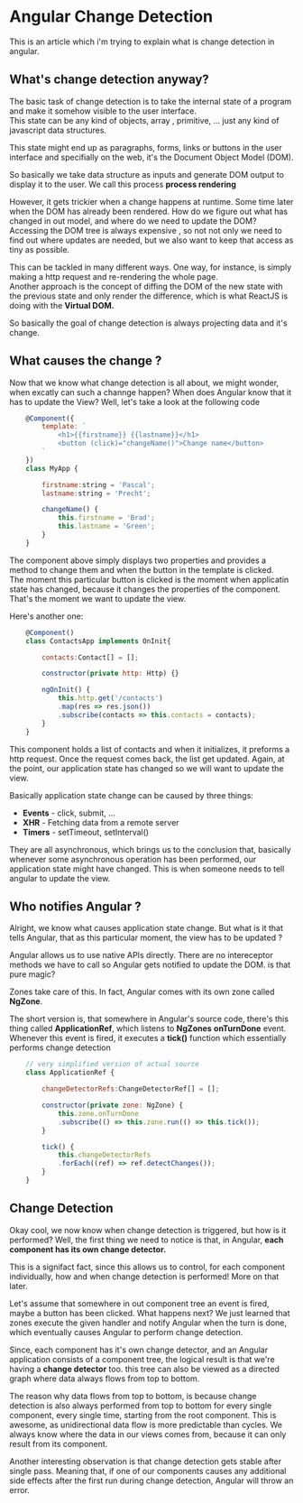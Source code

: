 # Angular Change Detection

This is an article which i'm trying to explain what is change detection in angular.

## What's change detection anyway?

The basic task of change detection is to take the internal state of a program and make it somehow visible to the user interface.  
This state can be any kind of objects, array , primitive, ... just any kind of javascript data structures.  

This state might end up as paragraphs, forms, links or buttons in the user interface and specifially on the web, it's the Document 
Object Model (DOM).  

So basically we take data structure as inputs and generate DOM output to display it to the user. We call this process **process rendering**

However, it gets trickier when a change happens at runtime. Some time later when the DOM has already been rendered. How do we figure out what 
has changed in out model, and where do we need to update the DOM? Accessing the DOM tree is always expensive , so not not only we need to find out 
where updates are needed, but we also want to keep that access as tiny as possible.

This can be tackled in many different ways. One way, for instance, is simply making a http request and re-rendering the whole page.  
Another approach is the concept of diffing the DOM of the new state with the previous state and only render the difference, which is what ReactJS is doing 
with the **Virtual DOM.**

So basically the goal of change detection is always projecting data and it's change.

## What causes the change ?

Now that we know what change detection is all about, we might wonder, when excatly can such a channge happen? When does Angular know that it has to update the View? 
Well, let's take a look at the following code

```javascript
    @Component({
        template: `
            <h1>{{firstname}} {{lastname}}</h1>
            <button (click)="changeName()">Change name</button>
        `
    })
    class MyApp {

        firstname:string = 'Pascal';
        lastname:string = 'Precht';

        changeName() {
            this.firstname = 'Brad';
            this.lastname = 'Green';
        }
    }
```

The component above simply displays two properties and provides a method to change them and when the button in the template is clicked.  
The moment this particular button is clicked is the moment when applicatin state has changed, because it changes the properties of the component.  
That's the moment we want to update the view.

Here's another one:

```javascript
    @Component()
    class ContactsApp implements OnInit{

        contacts:Contact[] = [];

        constructor(private http: Http) {}

        ngOnInit() {
            this.http.get('/contacts')
            .map(res => res.json())
            .subscribe(contacts => this.contacts = contacts);
        }
    }

```

This component holds a list of contacts and when it initializes, it preforms a http request. Once the request comes back, the list get updated. 
Again, at the point, our application state has changed so we will want to update the view.

Basically application state change can be caused by three things:

* **Events** - click, submit, ...
* **XHR** - Fetching data from a remote server
* **Timers** - setTimeout, setInterval()

They are all asynchronous, which brings us to the conclusion that, basically whenever some asynchronous operation has been performed, our application 
state might have changed. This is when someone needs to tell angular to update the view.

## Who notifies Angular ?

Alright, we know what causes application state change. But what is it that tells Angular, that as this particular moment, the view has to be updated ?

Angular allows us to use native APIs directly. There are no intereceptor methods we have to call so Angular gets notified to update the DOM. is that 
pure magic?

Zones take care of this. In fact, Angular comes with its own zone called **NgZone**.

The short version is, that somewhere in Angular's source code, there's this thing called **ApplicationRef**, which listens to **NgZones** **onTurnDone** 
event. Whenever this event is fired, it executes a **tick()** function which essentially performs change detection

```javascript
    // very simplified version of actual source
    class ApplicationRef {

        changeDetectorRefs:ChangeDetectorRef[] = [];

        constructor(private zone: NgZone) {
            this.zone.onTurnDone
            .subscribe(() => this.zone.run(() => this.tick());
        }

        tick() {
            this.changeDetectorRefs
            .forEach((ref) => ref.detectChanges());
        }
    }
```

## Change Detection

Okay cool, we now know when change detection is triggered, but how is it performed? Well, the first thing we need to notice is that, 
in Angular, **each component has its own change detector.**

This is a signifact fact, since this allows us to control, for each component individually, how and when change detection is performed! More on that later.

Let's assume that somewhere in out component tree an event is fired, maybe a button has been clicked. What happens next? We just learned that zones execute 
the given handler and notify Angular when the turn is done, which eventually causes Angular to perform change detection.

Since, each component has it's own change detector, and an Angular application consists of a component tree, the logical result is that we're having a **change detector** too. this tree can also be viewed as a directed graph where data always flows from top to bottom.

The reason why data flows from top to bottom, is because change detection is also always performed from top to bottom for every single component, every single time, 
starting from the root component. This is awesome, as unidirectional data flow is more predictable than cycles. We always know where the data in our views comes from, 
because it can only result from its component.

Another interesting observation is that change detection gets stable after single pass. Meaning that, if one of our components causes any additional side effects after the 
first run during change detection, Angular will throw an error.

